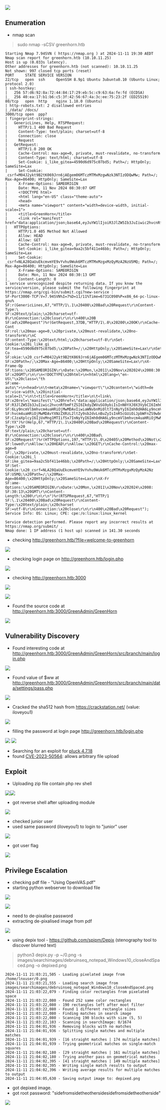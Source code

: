 ![](Pasted%20image%2020241111191207.png)

## Enumeration

- nmap scan

> sudo nmap -sCSV greenhorn.htb

```
Starting Nmap 7.94SVN ( https://nmap.org ) at 2024-11-11 19:30 AEDT
Nmap scan report for greenhorn.htb (10.10.11.25)
Host is up (0.033s latency).
Other addresses for greenhorn.htb (not scanned): 10.10.11.25
Not shown: 997 closed tcp ports (reset)
PORT     STATE SERVICE VERSION
22/tcp   open  ssh     OpenSSH 8.9p1 Ubuntu 3ubuntu0.10 (Ubuntu Linux; protocol 2.0)
| ssh-hostkey: 
|   256 57:d6:92:8a:72:44:84:17:29:eb:5c:c9:63:6a:fe:fd (ECDSA)
|_  256 40:ea:17:b1:b6:c5:3f:42:56:67:4a:3c:ee:75:23:2f (ED25519)
80/tcp   open  http    nginx 1.18.0 (Ubuntu)
| http-robots.txt: 2 disallowed entries 
|_/data/ /docs/
3000/tcp open  ppp?
| fingerprint-strings: 
|   GenericLines, Help, RTSPRequest: 
|     HTTP/1.1 400 Bad Request
|     Content-Type: text/plain; charset=utf-8
|     Connection: close
|     Request
|   GetRequest: 
|     HTTP/1.0 200 OK
|     Cache-Control: max-age=0, private, must-revalidate, no-transform
|     Content-Type: text/html; charset=utf-8
|     Set-Cookie: i_like_gitea=4590d6d975c07bd5; Path=/; HttpOnly; SameSite=Lax
|     Set-Cookie: _csrf=M04J2ykt9B2tK069Jrn6jAEgem06MTczMTMxMzgwNzk3NTIzODQwMw; Path=/; Max-Age=86400; HttpOnly; SameSite=Lax
|     X-Frame-Options: SAMEORIGIN
|     Date: Mon, 11 Nov 2024 08:30:07 GMT
|     <!DOCTYPE html>
|     <html lang="en-US" class="theme-auto">
|     <head>
|     <meta name="viewport" content="width=device-width, initial-scale=1">
|     <title>GreenHorn</title>
|     <link rel="manifest" href="data:application/json;base64,eyJuYW1lIjoiR3JlZW5Ib3JuIiwic2hvcnRfbmFtZSI6IkdyZWVuSG9ybiIsInN0YXJ0X3VybCI6Imh0dHA6Ly9ncmVlbmhvcm4uaHRiOjMwMDAvIiwiaWNvbnMiOlt7InNyYyI6Imh0dHA6Ly9ncmVlbmhvcm4uaHRiOjMwMDAvYXNzZXRzL2ltZy9sb2dvLnBuZyIsInR5cGUiOiJpbWFnZS9wbmciLCJzaXplcyI6IjUxMng1MTIifSx7InNyYyI6Imh0dHA6Ly9ncmVlbmhvcm4uaHRiOjMwMDAvYX
|   HTTPOptions: 
|     HTTP/1.0 405 Method Not Allowed
|     Allow: HEAD
|     Allow: GET
|     Cache-Control: max-age=0, private, must-revalidate, no-transform
|     Set-Cookie: i_like_gitea=9aa2c5bf411e46bb; Path=/; HttpOnly; SameSite=Lax
|     Set-Cookie: _csrf=NLA28QaUuEkcmvmYE9vYvhu9Wuk6MTczMTMxMzgxMzQyMzA2NzU5MQ; Path=/; Max-Age=86400; HttpOnly; SameSite=Lax
|     X-Frame-Options: SAMEORIGIN
|     Date: Mon, 11 Nov 2024 08:30:13 GMT
|_    Content-Length: 0
1 service unrecognized despite returning data. If you know the service/version, please submit the following fingerprint at https://nmap.org/cgi-bin/submit.cgi?new-service :
SF-Port3000-TCP:V=7.94SVN%I=7%D=11/11%Time=6731C098%P=x86_64-pc-linux-gnu%
SF:r(GenericLines,67,"HTTP/1\.1\x20400\x20Bad\x20Request\r\nContent-Type:\
SF:x20text/plain;\x20charset=utf-8\r\nConnection:\x20close\r\n\r\n400\x20B
SF:ad\x20Request")%r(GetRequest,37DB,"HTTP/1\.0\x20200\x20OK\r\nCache-Cont
SF:rol:\x20max-age=0,\x20private,\x20must-revalidate,\x20no-transform\r\nC
SF:ontent-Type:\x20text/html;\x20charset=utf-8\r\nSet-Cookie:\x20i_like_gi
SF:tea=4590d6d975c07bd5;\x20Path=/;\x20HttpOnly;\x20SameSite=Lax\r\nSet-Co
SF:okie:\x20_csrf=M04J2ykt9B2tK069Jrn6jAEgem06MTczMTMxMzgwNzk3NTIzODQwMw;\
SF:x20Path=/;\x20Max-Age=86400;\x20HttpOnly;\x20SameSite=Lax\r\nX-Frame-Op
SF:tions:\x20SAMEORIGIN\r\nDate:\x20Mon,\x2011\x20Nov\x202024\x2008:30:07\
SF:x20GMT\r\n\r\n<!DOCTYPE\x20html>\n<html\x20lang=\"en-US\"\x20class=\"th
SF:eme-auto\">\n<head>\n\t<meta\x20name=\"viewport\"\x20content=\"width=de
SF:vice-width,\x20initial-scale=1\">\n\t<title>GreenHorn</title>\n\t<link\
SF:x20rel=\"manifest\"\x20href=\"data:application/json;base64,eyJuYW1lIjoi
SF:R3JlZW5Ib3JuIiwic2hvcnRfbmFtZSI6IkdyZWVuSG9ybiIsInN0YXJ0X3VybCI6Imh0dHA
SF:6Ly9ncmVlbmhvcm4uaHRiOjMwMDAvIiwiaWNvbnMiOlt7InNyYyI6Imh0dHA6Ly9ncmVlbm
SF:hvcm4uaHRiOjMwMDAvYXNzZXRzL2ltZy9sb2dvLnBuZyIsInR5cGUiOiJpbWFnZS9wbmciL
SF:CJzaXplcyI6IjUxMng1MTIifSx7InNyYyI6Imh0dHA6Ly9ncmVlbmhvcm4uaHRiOjMwMDAv
SF:YX")%r(Help,67,"HTTP/1\.1\x20400\x20Bad\x20Request\r\nContent-Type:\x20
SF:text/plain;\x20charset=utf-8\r\nConnection:\x20close\r\n\r\n400\x20Bad\
SF:x20Request")%r(HTTPOptions,197,"HTTP/1\.0\x20405\x20Method\x20Not\x20Al
SF:lowed\r\nAllow:\x20HEAD\r\nAllow:\x20GET\r\nCache-Control:\x20max-age=0
SF:,\x20private,\x20must-revalidate,\x20no-transform\r\nSet-Cookie:\x20i_l
SF:ike_gitea=9aa2c5bf411e46bb;\x20Path=/;\x20HttpOnly;\x20SameSite=Lax\r\n
SF:Set-Cookie:\x20_csrf=NLA28QaUuEkcmvmYE9vYvhu9Wuk6MTczMTMxMzgxMzQyMzA2Nz
SF:U5MQ;\x20Path=/;\x20Max-Age=86400;\x20HttpOnly;\x20SameSite=Lax\r\nX-Fr
SF:ame-Options:\x20SAMEORIGIN\r\nDate:\x20Mon,\x2011\x20Nov\x202024\x2008:
SF:30:13\x20GMT\r\nContent-Length:\x200\r\n\r\n")%r(RTSPRequest,67,"HTTP/1
SF:\.1\x20400\x20Bad\x20Request\r\nContent-Type:\x20text/plain;\x20charset
SF:=utf-8\r\nConnection:\x20close\r\n\r\n400\x20Bad\x20Request");
Service Info: OS: Linux; CPE: cpe:/o:linux:linux_kernel

Service detection performed. Please report any incorrect results at https://nmap.org/submit/ .
Nmap done: 1 IP address (1 host up) scanned in 141.30 seconds
```

- checking <http://greenhorn.htb/?file=welcome-to-greenhorn>

![](Pasted%20image%2020241111201258.png)

- checking login page on <http://greenhorn.htb/login.php>

![](Pasted%20image%2020241111201427.png)

- checking <http://greenhorn.htb:3000>

![](Pasted%20image%2020241111194432.png)

![](Pasted%20image%2020241111194418.png)

- Found the source code at <http://greenhorn.htb:3000/GreenAdmin/GreenHorn>

![](Pasted%20image%2020241111194458.png)

## Vulnerability Discovery

- Found interesting code at <http://greenhorn.htb:3000/GreenAdmin/GreenHorn/src/branch/main/login.php>

![](Pasted%20image%2020241111201634.png)

- Found value of $ww at <http://greenhorn.htb:3000/GreenAdmin/GreenHorn/src/branch/main/data/settings/pass.php>

![](Pasted%20image%2020241111201930.png)

- Cracked the sha512 hash from <https://crackstation.net/> (value: iloveyou1)

![](Pasted%20image%2020241111202121.png)

- filling the password at login page <http://greenhorn.htb/login.php>

![](Pasted%20image%2020241111202219.png)
![](Pasted%20image%2020241111202240.png)

- Searching for an exploit for [pluck 4.7.18](http://www.pluck-cms.org)
- found [CVE-2023-50564](https://nvd.nist.gov/vuln/detail/CVE-2023-50564): allows arbitrary file upload

## Exploit

- Uploading zip file contain php rev shell

![](Pasted%20image%2020241111204528.png)![](Pasted%20image%2020241111204651.png)

- got reverse shell after uploading module

![](Pasted%20image%2020241111204732.png)

- checked junior user
- used same password (iloveyou1) to login to "junior" user

![](Pasted%20image%2020241111204937.png)

- got user flag

![](Pasted%20image%2020241111205118.png)

## Privilege Escalation

- checking pdf file - "Using OpenVAS.pdf"
- starting python webserver to download file

![](Pasted%20image%2020241111205650.png)

![](Pasted%20image%2020241111205728.png)

- need to de-pixalise password
- extracting de-pixalised image from pdf

![](0.png)

- using depix tool - <https://github.com/spipm/Depix> (stenography tool to discover blurred text)

> python3 depix.py -p ~/0.png -s images/searchimages/debruinseq_notepad_Windows10_closeAndSpaced.png -o depixed.png

```
2024-11-11 21:03:21,505 - Loading pixelated image from /home/lnxuser/0.png
2024-11-11 21:03:21,555 - Loading search image from images/searchimages/debruinseq_notepad_Windows10_closeAndSpaced.png
2024-11-11 21:03:22,079 - Finding color rectangles from pixelated space
2024-11-11 21:03:22,080 - Found 252 same color rectangles
2024-11-11 21:03:22,080 - 190 rectangles left after moot filter
2024-11-11 21:03:22,080 - Found 1 different rectangle sizes
2024-11-11 21:03:22,080 - Finding matches in search image
2024-11-11 21:03:22,080 - Scanning 190 blocks with size (5, 5)
2024-11-11 21:03:22,103 - Scanning in searchImage: 0/1674
2024-11-11 21:04:01,936 - Removing blocks with no matches
2024-11-11 21:04:01,936 - Splitting single matches and multiple matches
2024-11-11 21:04:01,939 - [16 straight matches | 174 multiple matches]
2024-11-11 21:04:01,939 - Trying geometrical matches on single-match squares
2024-11-11 21:04:02,180 - [29 straight matches | 161 multiple matches]
2024-11-11 21:04:02,180 - Trying another pass on geometrical matches
2024-11-11 21:04:02,395 - [41 straight matches | 149 multiple matches]
2024-11-11 21:04:02,395 - Writing single match results to output
2024-11-11 21:04:02,396 - Writing average results for multiple matches to output
2024-11-11 21:04:05,630 - Saving output image to: depixed.png
```

- got depixed image. 
- got root password: "sidefromsidetheothersidesidefromsidetheotherside"

![](depixed.png)
